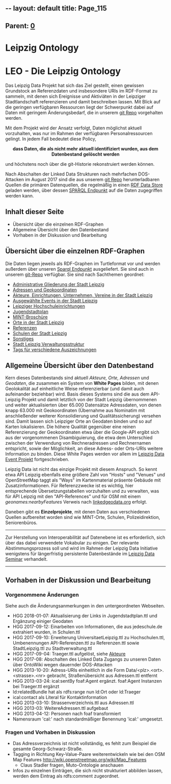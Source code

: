 --
layout: default
title: Page_115
---

## Parent: [0](Page_0)

# Leipzig Ontology

<h1>LEO - Die Leipzig Ontology</h1>
Das Leipzig Data Projekt hat sich das Ziel gestellt, einen gewissen Grundstock an Referenzdaten und insbesondere URIs im RDF-Format zu sammeln, mit denen sich Ereignisse und Aktiviäten in der Leipziger Stadtlandschaft referenzieren und damit beschreiben lassen. Mit Blick auf die geringen verfügbaren Ressourcen liegt der Schwerpunkt dabei auf Daten mit geringem Änderungsbedarf, die in unserem <a href="https://github.com/LeipzigData/RDFData/">git Repo</a> vorgehalten werden.

Mit dem Projekt wird der Ansatz verfolgt, Daten möglichst aktuell vorzuhalten, was nur im Rahmen der verfügbaren Personalressourcen gelingt. In jedem Fall bedeutet diese Policy,
<p style="text-align: center;"><strong>dass Daten, die als nicht mehr aktuell identifiziert wurden, aus dem Datenbestand gelöscht werden </strong></p>
und höchstens noch über die git-Historie rekonstruiert werden können.

Nach Abschalten der Linked Data Strukturen nach mehrfachen DOS-Attacken im August 2017 sind die aus unserem <a href="https://github.com/LeipzigData/RDFData/">git Repo</a> herunterladbaren Quellen die primären Datenquellen, die regelmäßig in einen <a href="https://leipzig-data.de:8890">RDF Data Store</a> geladen werden, über dessen <a href="https://leipzig-data.de:8890/sparql">SPARQL Endpunkt</a> auf die Daten zugegriffen werden kann.
<h2>Inhalt dieser Seite</h2>
<ul>
 	<li>Übersicht über die einzelnen RDF-Graphen</li>
 	<li>Allgemeine Übersicht über den Datenbestand</li>
 	<li>Vorhaben in der Diskussion und Bearbeitung</li>
</ul>
<h2>Übersicht über die einzelnen RDF-Graphen</h2>
Die Daten liegen jeweils als RDF-Graphen im Turtleformat vor und werden außerdem über unseren <a href="http://www.leipzig-data.de:8890/sparql">Sparql Endpunkt</a> ausgeliefert. Sie sind auch in unserem <a href="https://github.com/LeipzigData/RDFData">git-Repo</a> verfügbar. Sie sind nach Sachthemen geordnet:
<ul>
 	<li><a href="/ontology/AdministrativeGliederung">Administrative Gliederung der Stadt Leipzig</a></li>
 	<li><a href="/ontology/Adressen">Adressen und Geokoordinaten</a></li>
 	<li><a href="/ontology/Akteure">Akteure, Einrichtungen, Unternehmen, Vereine in der Stadt Leipzig</a></li>
 	<li><a href="/ontology/Events">Ausgewählte Events in der Stadt Leipzig</a></li>
 	<li><a href="/ontology/Hochschulen">Leipziger Hochschuleinrichtungen</a></li>
 	<li><a href="/ontology/Jugendstadtplan">Jugendstadtplan</a></li>
 	<li><a href="/ontology/MINTBroschuere">MINT-Broschüre</a></li>
 	<li><a href="/ontology/Orte">Orte in der Stadt Leipzig</a></li>
 	<li><a href="/ontology/Referenzen">Referenzen</a></li>
 	<li><a href="/ontology/Schulen">Schulen der Stadt Leipzig</a></li>
 	<li><a href="/ontology/sonstiges">Sonstiges</a></li>
 	<li><a href="/ontology/Stadtverwaltung">Stadt Leipzig Verwaltungsstruktur</a></li>
 	<li><a href="/ontology/Tags">Tags für verschiedene Auszeichnungen</a></li>
</ul>
<h2>Allgemeine Übersicht über den Datenbestand</h2>
Kern dieses Datenbestands sind aktuell <em>Akteure, Orte, Adressen</em> und<em> Geodaten</em>, die zusammen ein System von <strong>White Pages</strong> bilden, mit denen Geolokalität auf einheitliche Weise referenzierbar (und damit auch aufeinander beziehbar) wird. Basis dieses Systems sind die aus dem API-Leipzig Projekt und damit letztlich von der Stadt Leipzig übernommenen und weiter aktualisierten über 65.000 Datensätze Adressdaten, von denen knapp 63.000 mit Geokoordinaten (Übernahme aus Nominatim mit anschließender weiterer Konsolidierung und Qualitätssicherung) versehen sind. Damit lassen sich Leipziger Orte an Geodaten binden und so auf Karten lokalisieren. Die höhere Qualität gegenüber eine reinen Referenzierung der Geokoordinaten etwa über die Google-API ergibt sich aus der vorgenommenen Disambiguierung, die etwa dem Unterschied zwischen der Verwendung von Rechneradressen und Rechnernamen entspricht, sowie der Möglichkeit, an diese Adress- oder Orts-URIs weitere Information zu binden. Diese White Pages werden vor allem im <a title="Events" href="http://www.leipzig-data.de/events/">Leipzig Data Event Projekt</a> fortgeschrieben.

Leipzig Data ist nicht das einzige Projekt mit diesem Anspruch. So kennt etwa API Leipzig ebenfalls eine größere Zahl von "Hosts" und "Venues" und OpenStreetMap taggt als "Ways" im Kartenmaterial präsente Gebäude mit Zusatzinformationen. Für Referenzzwecke ist es wichtig, hier entsprechende Übersetzungstabellen vorzuhalten und zu verwalten, was für API Leipzig mit den "API-References" und für OSM mit einem <em>geonames:nearbyFeatures</em> Verweis nach <a href="http://linkedgeodata.org/About">linkedgeodata.org</a> erfolgt.

Daneben gibt es <strong>Einzelprojekte</strong>, mit denen Daten aus verschiedenen Quellen aufbereitet worden sind wie MINT-Orte, Schulen, Polizeidirektion, Seniorenbüros.

<hr />

Zur Herstellung von Interoperabilität auf Datenebene ist es erforderlich, sich über das dabei verwendete Vokabular zu einigen. Der relevante Abstimmungsprozess soll und wird im Rahmen der Leipzig Data Initiative wenigstens für längerfristig persistente Datenbestände im <a title="Seminar" href="http://www.leipzig-data.de/ld-seminar/">Leipzig Data Seminar</a> verhandelt.

<hr />

<h2>Vorhaben in der Diskussion und Bearbeitung</h2>
<h3>Vorgenommene Änderungen</h3>
Siehe auch die Änderungsanmerkungen in den untergeordneten Webseiten.
<ul>
 	<li>HGG 2018-01-07: Aktualisierung der Links in Jugendstadtplan.ttl und Ergänzung einiger Geodaten</li>
 	<li>HGG 2017-09-12: Einarbeiten von Informationen, die aus jedeschule.de extrahiert wurden, in Schulen.ttl</li>
 	<li>HGG 2017-09-10: Erweiterung UniversitaetLeipzig.ttl zu Hochschulen.ttl, Umbenennungen API-Referenzen.ttl zu Referenzen.ttl sowie StadtLeipzig.ttl zu Stadtverwaltung.ttl</li>
 	<li>HGG 2017-09-04: Traeger.ttl aufgelöst, siehe <a href="http://leipzig-data.de/ontology/akteure/">Akteure</a></li>
 	<li>HGG 2017-08: Abschalten des Linked Data Zugangs zu unseren Daten über OntoWiki wegen dauernder DOS-Attacken</li>
 	<li>HGG 2013-10-20: Adress-URIs einheitlich in die Form Data/&lt;plz&gt;.&lt;ort&gt;.&lt;strasse&gt;.&lt;nr&gt; gebracht, Straßenübersicht aus Adressen.ttl entfernt</li>
 	<li>HGG 2013-03-24: ical:sentBy foaf:Agent ergänzt. foaf:Agent Instanzen bei Traeger.ttl ergänzt</li>
 	<li>ld:relatedBundle hat als rdfs:range nun ld:Ort oder ld:Traeger</li>
 	<li>ical:contact als Literal für Kontaktinformation</li>
 	<li>HGG 2013-03-10: Strassenverzeichnis.ttl aus Adressen.ttl</li>
 	<li>HGG 2013-03: WeitereAdressen.ttl aufgebaut</li>
 	<li>HGG 2013-04-12: Personen nach foaf transformiert</li>
 	<li>Namensraum 'cal:' nach standardmäßiger Benennung 'ical:' umgesetzt.</li>
</ul>
<h3>Fragen und Vorhaben in Diskussion</h3>
<ul>
 	<li>Das Adressverzeichnis ist nicht vollständig, es fehlt zum Beispiel die gesamte Georg-Schwarz-Straße.</li>
 	<li>Tagging in Richtung Key-Value-Paare weiterentwickeln wie bei den OSM Map Features <a href="http://wiki.openstreetmap.org/wiki/Map_Features" target="‘_blank’">http://wiki.openstreetmap.org/wiki/Map_Features</a>
<ul>
 	<li>Claus Stadler fragen, Muto-Ontologie anschauen</li>
</ul>
</li>
 	<li>Infos zu einzelnen Einträgen, die sich nicht strukturiert abbilden lassen, werden dem Eintrag als rdfs:comment zugeordnet.</li>
</ul>

